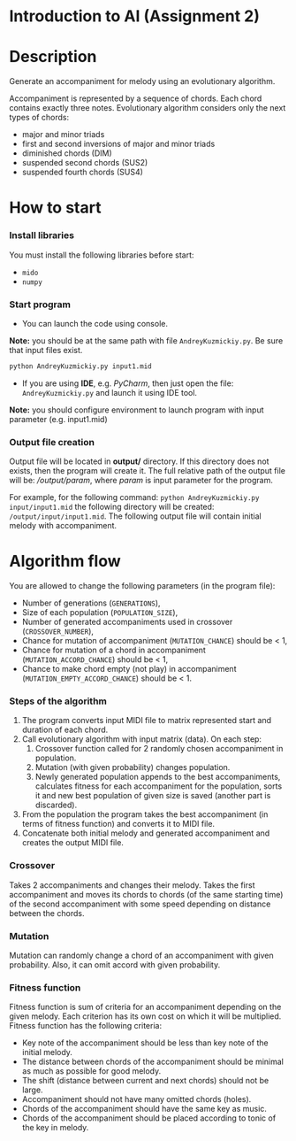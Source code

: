 # Introduction to AI (Assignment 2)

# Description

Generate an accompaniment for melody using an evolutionary algorithm.

Accompaniment is represented by a sequence of chords. Each chord contains exactly three notes. Evolutionary algorithm considers only the next types of chords:

- major and minor triads
- first and second inversions of major and minor triads
- diminished chords (DIM)
- suspended second chords (SUS2)
- suspended fourth chords (SUS4)

# How to start

### Install libraries

You must install the following libraries before start:

- `mido`
- `numpy`

### Start program

- You can launch the code using console.

**Note:** you should be at the same path with file `AndreyKuzmickiy.py`. Be sure that input files exist.

```bash
python AndreyKuzmickiy.py input1.mid
```

- If you are using **IDE**, e.g. *PyCharm*, then just open the file: `AndreyKuzmickiy.py` and launch it using IDE tool.

**Note:** you should configure environment to launch program with input parameter (e.g. input1.mid)

### Output file creation

Output file will be located in **output/** directory. If this directory does not exists, then the program will create it. The full relative path of the output file will be: */output/param*, where *param* is input parameter for the program.

For example, for the following command: `python AndreyKuzmickiy.py input/input1.mid`  the following directory will be created: `/output/input/input1.mid`. The following output file will contain initial melody with accompaniment.

# Algorithm flow

You are allowed to change the following parameters (in the program file):

- Number of generations (`GENERATIONS`),
- Size of each population (`POPULATION_SIZE`),
- Number of generated accompaniments used in crossover (`CROSSOVER_NUMBER`),
- Chance for mutation of accompaniment (`MUTATION_CHANCE`) should be < 1,
- Chance for mutation of a chord in accompaniment (`MUTATION_ACCORD_CHANCE`) should be < 1,
- Chance to make chord empty (not play) in accompaniment (`MUTATION_EMPTY_ACCORD_CHANCE`) should be < 1.

### Steps of the algorithm

1. The program converts input MIDI file to matrix represented start and duration of each chord.
2. Call evolutionary algorithm with input matrix (data). On each step:
    1. Crossover function called for 2 randomly chosen accompaniment in population.
    2. Mutation (with given probability) changes population.
    3. Newly generated population appends to the best accompaniments, calculates fitness for each accompaniment for the population, sorts it and new best population of given size is saved (another part is discarded).
3. From the population the program takes the best accompaniment (in terms of fitness function) and converts it to MIDI file.
4. Concatenate both initial melody and generated accompaniment and creates the output MIDI file.

### Crossover

Takes 2 accompaniments and changes their melody. Takes the first accompaniment and moves its chords to chords (of the same starting time) of the second accompaniment with some speed depending on distance between the chords.

### Mutation

Mutation can randomly change a chord of an accompaniment with given probability. Also, it can omit accord with given probability.

### Fitness function

Fitness function is sum of criteria for an accompaniment depending on the given melody. Each criterion has its own cost on which it will be multiplied. Fitness function has the following criteria:

- Key note of the accompaniment should be less than key note of the initial melody.
- The distance between chords of the accompaniment should be minimal as much as possible for good melody.
- The shift (distance between current and next chords) should not be large.
- Accompaniment should not have many omitted chords (holes).
- Chords of the accompaniment should have the same key as music.
- Chords of the accompaniment should be placed according to tonic of the key in melody.